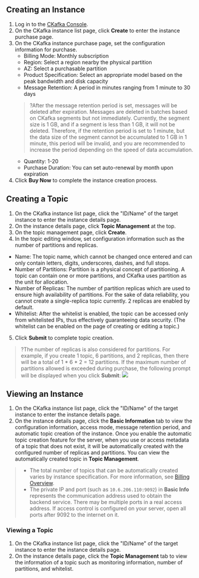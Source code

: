 ## Creating an Instance
1. Log in to the [CKafka Console](https://console.cloud.tencent.com/ckafka).
2. On the CKafka instance list page, click **Create** to enter the instance purchase page.
3. On the CKafka instance purchase page, set the configuration information for purchase.
	- Billing Mode: Monthly subscription
	- Region: Select a region nearby the physical partition
	- AZ: Select a purchasable partition
	- Product Specification: Select an appropriate model based on the peak bandwidth and disk capacity
	- Message Retention: A period in minutes ranging from 1 minute to 30 days
	>?After the message retention period is set, messages will be deleted after expiration. Messages are deleted in batches based on CKafka segments but not immediately. Currently, the segment size is 1 GB, and if a segment is less than 1 GB, it will not be deleted. Therefore, if the retention period is set to 1 minute, but the data size of the segment cannot be accumulated to 1 GB in 1 minute, this period will be invalid, and you are recommended to increase the period depending on the speed of data accumulation.
	- Quantity: 1-20
	- Purchase Duration: You can set auto-renewal by month upon expiration
4. Click **Buy Now** to complete the instance creation process.


## Creating a Topic
1. On the CKafka instance list page, click the "ID/Name" of the target instance to enter the instance details page.
2. On the instance details page, click **Topic Management** at the top.
3. On the topic management page, click **Create**.
4. In the topic editing window, set configuration information such as the number of partitions and replicas.
 - Name: The topic name, which cannot be changed once entered and can only contain letters, digits, underscores, dashes, and full stops.
 - Number of Partitions: Partition is a physical concept of partitioning. A topic can contain one or more partitions, and CKafka uses partition as the unit for allocation.
 - Number of Replicas: The number of partition replicas which are used to ensure high availability of partitions. For the sake of data reliability, you cannot create a single-replica topic currently. 2 replicas are enabled by default.
 - Whitelist: After the whitelist is enabled, the topic can be accessed only from whitelisted IPs, thus effectively guaranteeing data security. (The whitelist can be enabled on the page of creating or editing a topic.)
5. Click **Submit** to complete topic creation.

>?The number of replicas is also considered for partitions. For example, if you create 1 topic, 6 partitions, and 2 replicas, then there will be a total of 1 \* 6 \* 2 = 12 partitions.
If the maximum number of partitions allowed is exceeded during purchase, the following prompt will be displayed when you click **Submit**:
![](https://main.qcloudimg.com/raw/a8c915aa5736aab75f84637a576c23c1.png)

## Viewing an Instance
1. On the CKafka instance list page, click the "ID/Name" of the target instance to enter the instance details page.
2. On the instance details page, click the **Basic Information** tab to view the configuration information, access mode, message retention period, and automatic topic creation of the instance.
Once you enable the automatic topic creation feature for the server, when you use or access metadata of a topic that does not exist, it will be automatically created with the configured number of replicas and partitions. You can view the automatically created topic in **Topic Management**.
>
>- The total number of topics that can be automatically created varies by instance specification. For more information, see [Billing Overview](https://intl.cloud.tencent.com/document/product/597/11745).
>- The private IP and port (such as `10.6.206.110:9092`) in **Basic Info** represents the communication address used to obtain the backend service. There may be multiple ports in a real access address. If access control is configured on your server, open all ports after 9092 to the internet on it.


### Viewing a Topic
1. On the CKafka instance list page, click the "ID/Name" of the target instance to enter the instance details page.
2. On the instance details page, click the **Topic Management** tab to view the information of a topic such as monitoring information, number of partitions, and whitelist.

